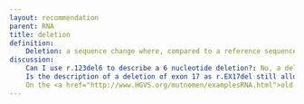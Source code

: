 ```yaml
---
layout: recommendation
parent: RNA
title: deletion
definition: 
    Deletion: a sequence change where, compared to a reference sequence, one or more nucleotides are not present (deleted).
discussion:
    Can I use r.123del6 to describe a 6 nucleotide deletion?: No, a deletion of more than one residue should mention the first and last residue deleted, separated using the range symbol ("_", underscore), e.g. r.123_128del and not r.123del6.
    Is the description of a deletion of exon 17 as r.EX17del still allowed?: A description like r.EX17del has never been allowed. Descriptions should be specific and indicate the nucleotides affected by the change.
    On the <a href="http://www.HGVS.org/mutnomen/examplesRNA.html">old nomenclature website</a> (bottom) you had the example r.124_500delinsoAB053210.2:r.1289-365_1289-73, i.e. the "o" indicating the inserted sequence AB053210.2:r.1289-365_1289-73 was from the opposite transcriptional strand. Is the "o" still used?: No, the "o" is not used, the insertion is in an inverted orientation so "inv" should be used; r.124_500delinsAB053210.2:r.1289-365_1289-73inv.
---
```

